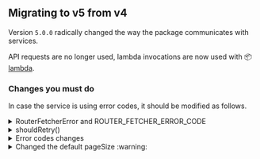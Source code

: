 ## Migrating to v5 from v4

Version `5.0.0` radically changed the way the package communicates with services.

API requests are no longer used, lambda invocations are now used with :package: [lambda](https://www.npmjs.com/package/@janiscommerce/lambda).

### Changes you **must** do

In case the service is using error codes, it should be modified as follows.

<details>
	<summary>RouterFetcherError and ROUTER_FETCHER_ERROR_CODE</summary>

In `v4`...

```js

const MsCall = require('@janiscommerce/microservice-call');

const msCall = new MsCall();

ROUTER_FETCHER_ERROR_CODE = 4; // this was a magic number

try {

	await msCall.safeCall('srv', 'np', 'md');

} catch(error) {

	if(error.name === 'RouterFetcherError' && error.code === ROUTER_FETCHER_ERROR_CODE)
		throw error;
}
```

In `v5`, the error is an _Object_ of the class `MicroServiceCallError` and the error code is 'ENDPOINT_NOT_FOUND' and can be obtained with the new _static getter_ `errorCodes`.

```js

const MsCall = require('@janiscommerce/microservice-call');

const msCall = new MsCall();

try {

	await msCall.safeCall('srv', 'np', 'md');

} catch(error) {

	if(error.name === 'MicroServiceCallError' && error.code === MsCall.errorCodes.ENDPOINT_NOT_FOUND)
		throw error;
}
```

</details>

<details>
	<summary>shouldRetry()</summary>

The method `shouldRetry()` was deleted completely.

In `v4`

```js

const MsCall = require('@janiscommerce/microservice-call');

const msCall = new MsCall();

const response = await msCall.safeCall('srv', 'np', 'md');

if(msCall.shouldRetry(response))
	throw new Error('Retry');

```

In `v5`

```js

const MsCall = require('@janiscommerce/microservice-call');

const msCall = new MsCall();

const response = await msCall.safeCall('srv', 'np', 'md');

if(response.status >= 500)
	throw new Error('Retry');

```

</details>

<details>
	<summary>Error codes changes</summary>

In `v4` the :package: [router-fetcher](https://www.npmjs.com/package/@janiscommerce/router-fetcher) throws the following errors, in `v5` are thrown by `microservice-call`.

| v4 | v5 | Description |
|----|----|-------------|
| **RouterFetcherError** `INVALID_ROUTER_CONFIG_SETTING` **3** | `INVALID_DISCOVERY_HOST_SETTING` **1** | The setting for Router/Discovery is missing |
| **RouterFetcherError** `ENDPOINT_NOT_FOUND` **4** | `ENDPOINT_NOT_FOUND` **2** | Endpoint not found in Router/Discovery service |
| **RouterFetcherError** `AXIOS_LIB_ERROR` **5** | `ENDPOINT_REQUEST_FAILED` **3** | The request to the Router/Discovery service failed |

In `v4` the following errors were thrown, in `v5` are replaced or not be used anymore

| v4 | v5 | Description |
|----|----|-------------|
| `MICROSERVICE_FAILED` **2** | `MICROSERVICE_FAILED` **4** | The service failed |
| `REQUEST_LIB_ERROR` **3** | **Not exists anymore** | Request library errors |
| `JANIS_SECRET_MISSING` **4** | **Not exists anymore** | The Janis Secret is missing |

</details>

<details>
	<summary>Changed the default pageSize :warning:</summary>

Since lambda function are now used, the default page size is now **1.000** for the methods `list()` and `safeList()`.

This will not break your code, but is important to beware this change.

</details>